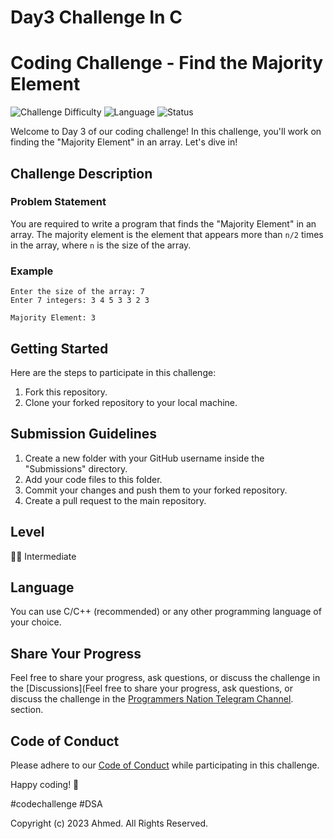 # Day3 Challenge In C
# Coding Challenge - Find the Majority Element

![Challenge Difficulty](https://img.shields.io/badge/Level-Intermediate-yellow)
![Language](https://img.shields.io/badge/Language-C%2FC%2B%2B-blue)
![Status](https://img.shields.io/badge/Status-In%20Progress-orange)

Welcome to Day 3 of our coding challenge! In this challenge, you'll work on finding the "Majority Element" in an array. Let's dive in!

## Challenge Description

### Problem Statement

You are required to write a program that finds the "Majority Element" in an array. The majority element is the element that appears more than `n/2` times in the array, where `n` is the size of the array.

### Example

```
Enter the size of the array: 7
Enter 7 integers: 3 4 5 3 3 2 3

Majority Element: 3
```

## Getting Started

Here are the steps to participate in this challenge:

1. Fork this repository.
2. Clone your forked repository to your local machine.

## Submission Guidelines

1. Create a new folder with your GitHub username inside the "Submissions" directory.
2. Add your code files to this folder.
3. Commit your changes and push them to your forked repository.
4. Create a pull request to the main repository.

## Level

🌟🌟 Intermediate

## Language

You can use C/C++ (recommended) or any other programming language of your choice.

## Share Your Progress

Feel free to share your progress, ask questions, or discuss the challenge in the [Discussions](Feel free to share your progress, ask questions, or discuss the challenge in the [Programmers Nation Telegram Channel](https://t.me/Programmers_Nation). section.

## Code of Conduct

Please adhere to our [Code of Conduct](CODE_OF_CONDUCT.md) while participating in this challenge.

Happy coding! 🚀

#codechallenge #DSA

Copyright (c) 2023 Ahmed. All Rights Reserved.
